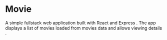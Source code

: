 # Movie
A simple fullstack web application built with React and Express . The app displays a list of movies loaded from movies data  and allows viewing details .
